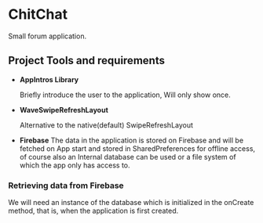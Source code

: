 # ChitChat

Small forum application.

## Project Tools and requirements

+ __AppIntros Library__

    Briefly introduce the user to the application, Will only show once.
     

+ __WaveSwipeRefreshLayout__
    
    Alternative to the native(default) SwipeRefreshLayout
    
+ __Firebase__
    The data in the application is stored on Firebase and will be fetched on App start and stored in SharedPreferences for offline access, of course also an Internal database can be used or a file system of which the app only has access to.
    

### Retrieving data from Firebase

We will need an instance of the database which is initialized in the onCreate method, that is, when the application is first created.





